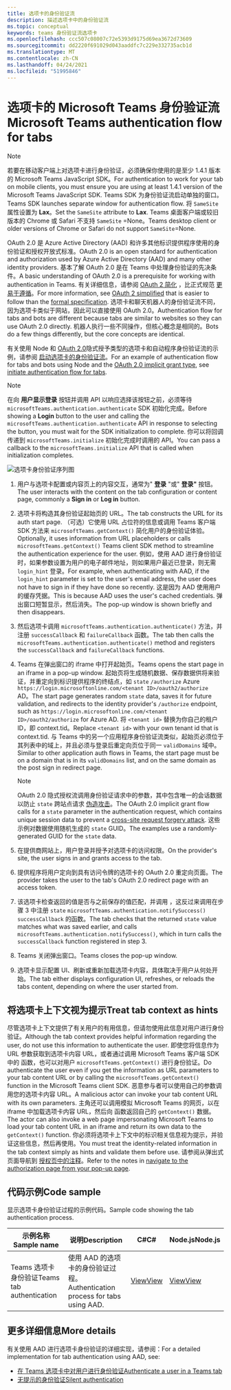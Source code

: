 ```yaml
---
title: 选项卡的身份验证流
description: 描述选项卡中的身份验证流
ms.topic: conceptual
keywords: teams 身份验证流选项卡
ms.openlocfilehash: ccc507c08007c72e5393d9175d69ea3672d73609
ms.sourcegitcommit: dd2220f691029d043aaddfc7c229e332735acb1d
ms.translationtype: MT
ms.contentlocale: zh-CN
ms.lasthandoff: 04/24/2021
ms.locfileid: "51995846"
---
```

# <a name="microsoft-teams-authentication-flow-for-tabs"></a><span data-ttu-id="2b4fb-104">选项卡的 Microsoft Teams 身份验证流</span><span class="sxs-lookup"><span data-stu-id="2b4fb-104">Microsoft Teams authentication flow for tabs</span></span>

> [!NOTE]
> <span data-ttu-id="2b4fb-105">若要在移动客户端上对选项卡进行身份验证，必须确保你使用的是至少 1.4.1 版本的 Microsoft Teams JavaScript SDK。</span><span class="sxs-lookup"><span data-stu-id="2b4fb-105">For authentication to work for your tab on mobile clients, you must ensure you are using at least 1.4.1 version of the Microsoft Teams JavaScript SDK.</span></span>
> <span data-ttu-id="2b4fb-106">Teams SDK 为身份验证流启动单独的窗口。</span><span class="sxs-lookup"><span data-stu-id="2b4fb-106">Teams SDK launches separate window for authentication flow.</span></span> <span data-ttu-id="2b4fb-107">将 `SameSite` 属性设置为 **Lax**。</span><span class="sxs-lookup"><span data-stu-id="2b4fb-107">Set the `SameSite` attribute to **Lax**.</span></span> <span data-ttu-id="2b4fb-108">Teams 桌面客户端或较旧版本的 Chrome 或 Safari 不支持 `SameSite` =None。</span><span class="sxs-lookup"><span data-stu-id="2b4fb-108">Teams desktop client or older versions of Chrome or Safari do not support `SameSite`=None.</span></span>

<span data-ttu-id="2b4fb-109">OAuth 2.0 是 Azure Active Directory (AAD) 和许多其他标识提供程序使用的身份验证和授权开放式标准。</span><span class="sxs-lookup"><span data-stu-id="2b4fb-109">OAuth 2.0 is an open standard for authentication and authorization used by Azure Active Directory (AAD) and many other identity providers.</span></span> <span data-ttu-id="2b4fb-110">基本了解 OAuth 2.0 是在 Teams 中处理身份验证的先决条件。</span><span class="sxs-lookup"><span data-stu-id="2b4fb-110">A basic understanding of OAuth 2.0 is a prerequisite for working with authentication in Teams.</span></span> <span data-ttu-id="2b4fb-111">有关详细信息，请参阅 [OAuth 2 简化](https://aaronparecki.com/oauth-2-simplified/) ，比正式规范 [更易于遵循](https://oauth.net/2/)。</span><span class="sxs-lookup"><span data-stu-id="2b4fb-111">For more information, see [OAuth 2 simplified](https://aaronparecki.com/oauth-2-simplified/) that is easier to follow than the [formal specification](https://oauth.net/2/).</span></span> <span data-ttu-id="2b4fb-112">选项卡和聊天机器人的身份验证流不同，因为选项卡类似于网站，因此可以直接使用 OAuth 2.0。</span><span class="sxs-lookup"><span data-stu-id="2b4fb-112">Authentication flow for tabs and bots are different because tabs are similar to websites so they can use OAuth 2.0 directly.</span></span> <span data-ttu-id="2b4fb-113">机器人执行一些不同操作，但核心概念是相同的。</span><span class="sxs-lookup"><span data-stu-id="2b4fb-113">Bots do a few things differently, but the core concepts are identical.</span></span>

<span data-ttu-id="2b4fb-114">有关使用 Node 和 [OAuth 2.0](https://oauth.net/2/grant-types/implicit/)隐式授予类型的选项卡和自动程序身份验证流的示例，请参阅 [启动选项卡的身份验证流](~/tabs/how-to/authentication/auth-tab-aad.md#initiate-authentication-flow)。</span><span class="sxs-lookup"><span data-stu-id="2b4fb-114">For an example of authentication flow for tabs and bots using Node and the [OAuth 2.0 implicit grant type](https://oauth.net/2/grant-types/implicit/), see [initiate authentication flow for tabs](~/tabs/how-to/authentication/auth-tab-aad.md#initiate-authentication-flow).</span></span>

> [!NOTE]
> <span data-ttu-id="2b4fb-115">在向 **用户显示登录** 按钮并调用 API 以响应选择该按钮之前，必须等待 `microsoftTeams.authentication.authenticate` SDK 初始化完成。</span><span class="sxs-lookup"><span data-stu-id="2b4fb-115">Before showing a **Login** button to the user and calling the `microsoftTeams.authentication.authenticate` API in response to selecting the button, you must wait for the SDK initialization to complete.</span></span> <span data-ttu-id="2b4fb-116">你可以将回调传递到 `microsoftTeams.initialize` 初始化完成时调用的 API。</span><span class="sxs-lookup"><span data-stu-id="2b4fb-116">You can pass a callback to the `microsoftTeams.initialize` API that is called when initialization completes.</span></span>

![选项卡身份验证序列图](~/assets/images/authentication/tab_auth_sequence_diagram.png)

1. <span data-ttu-id="2b4fb-118">用户与选项卡配置或内容页上的内容交互，通常为" **登录** "或" **登录"** 按钮。</span><span class="sxs-lookup"><span data-stu-id="2b4fb-118">The user interacts with the content on the tab configuration or content page, commonly a **Sign in** or **Log in** button.</span></span>
2. <span data-ttu-id="2b4fb-119">选项卡将构造其身份验证起始页的 URL。</span><span class="sxs-lookup"><span data-stu-id="2b4fb-119">The tab constructs the URL for its auth start page.</span></span> <span data-ttu-id="2b4fb-120">（可选）它使用 URL 占位符的信息或调用 Teams 客户端 SDK 方法来 `microsoftTeams.getContext()` 简化用户的身份验证体验。</span><span class="sxs-lookup"><span data-stu-id="2b4fb-120">Optionally, it uses information from URL placeholders or calls `microsoftTeams.getContext()` Teams client SDK method to streamline the authentication experience for the user.</span></span> <span data-ttu-id="2b4fb-121">例如，使用 AAD 进行身份验证时，如果参数设置为用户的电子邮件地址，则如果用户最近已登录，则无需 `login_hint` 登录。</span><span class="sxs-lookup"><span data-stu-id="2b4fb-121">For example, when authenticating with AAD, if the `login_hint` parameter is set to the user's email address, the user does not have to sign in if they have done so recently.</span></span> <span data-ttu-id="2b4fb-122">这是因为 AAD 使用用户的缓存凭据。</span><span class="sxs-lookup"><span data-stu-id="2b4fb-122">This is because AAD uses the user's cached credentials.</span></span> <span data-ttu-id="2b4fb-123">弹出窗口短暂显示，然后消失。</span><span class="sxs-lookup"><span data-stu-id="2b4fb-123">The pop-up window is shown briefly and then disappears.</span></span>
3. <span data-ttu-id="2b4fb-124">然后选项卡调用 `microsoftTeams.authentication.authenticate()` 方法，并注册 `successCallback` 和 `failureCallback` 函数。</span><span class="sxs-lookup"><span data-stu-id="2b4fb-124">The tab then calls the `microsoftTeams.authentication.authenticate()` method and registers the `successCallback` and `failureCallback` functions.</span></span>
4. <span data-ttu-id="2b4fb-125">Teams 在弹出窗口的 iframe 中打开起始页。</span><span class="sxs-lookup"><span data-stu-id="2b4fb-125">Teams opens the start page in an iframe in a pop-up window.</span></span> <span data-ttu-id="2b4fb-126">起始页将生成随机数据、保存数据供将来验证，并重定向到标识提供程序的终结点，如 `state` `/authorize` Azure `https://login.microsoftonline.com/<tenant ID>/oauth2/authorize` AD。</span><span class="sxs-lookup"><span data-stu-id="2b4fb-126">The start page generates random `state` data, saves it for future validation, and redirects to the identity provider's `/authorize` endpoint, such as `https://login.microsoftonline.com/<tenant ID>/oauth2/authorize` for Azure AD.</span></span> <span data-ttu-id="2b4fb-127">将 `<tenant id>` 替换为你自己的租户 ID，即 context.tid。</span><span class="sxs-lookup"><span data-stu-id="2b4fb-127">Replace `<tenant id>` with your own tenant id that is context.tid.</span></span>
<span data-ttu-id="2b4fb-128">与 Teams 中的另一个应用程序身份验证流类似，起始页必须位于其列表中的域上，并且必须与登录后重定向页位于同一 `validDomains` 域中。</span><span class="sxs-lookup"><span data-stu-id="2b4fb-128">Similar to other application auth flows in Teams, the start page must be on a domain that is in its `validDomains` list, and on the same domain as the post sign in redirect page.</span></span>

    > [!NOTE]
    > <span data-ttu-id="2b4fb-129">OAuth 2.0 隐式授权流调用身份验证请求中的参数，其中包含唯一的会话数据以防止 `state` 跨站点请求 [伪造攻击](https://en.wikipedia.org/wiki/Cross-site_request_forgery)。</span><span class="sxs-lookup"><span data-stu-id="2b4fb-129">The OAuth 2.0 implicit grant flow calls for a `state` parameter in the authentication request, which contains unique session data to prevent a [cross-site request forgery attack](https://en.wikipedia.org/wiki/Cross-site_request_forgery).</span></span> <span data-ttu-id="2b4fb-130">这些示例对数据使用随机生成的 `state` GUID。</span><span class="sxs-lookup"><span data-stu-id="2b4fb-130">The examples use a randomly-generated GUID for the `state` data.</span></span>

5. <span data-ttu-id="2b4fb-131">在提供商网站上，用户登录并授予对选项卡的访问权限。</span><span class="sxs-lookup"><span data-stu-id="2b4fb-131">On the provider's site, the user signs in and grants access to the tab.</span></span>
6. <span data-ttu-id="2b4fb-132">提供程序将用户定向到具有访问令牌的选项卡的 OAuth 2.0 重定向页面。</span><span class="sxs-lookup"><span data-stu-id="2b4fb-132">The provider takes the user to the tab's OAuth 2.0 redirect page with an access token.</span></span>
7. <span data-ttu-id="2b4fb-133">该选项卡检查返回的值是否与之前保存的值匹配，并调用 ，这反过来调用在步骤 3 中注册 `state` `microsoftTeams.authentication.notifySuccess()` `successCallback` 的函数。</span><span class="sxs-lookup"><span data-stu-id="2b4fb-133">The tab checks that the returned `state` value matches what was saved earlier, and calls `microsoftTeams.authentication.notifySuccess()`, which in turn calls the `successCallback` function registered in step 3.</span></span>
8. <span data-ttu-id="2b4fb-134">Teams 关闭弹出窗口。</span><span class="sxs-lookup"><span data-stu-id="2b4fb-134">Teams closes the pop-up window.</span></span>
9. <span data-ttu-id="2b4fb-135">选项卡显示配置 UI、刷新或重新加载选项卡内容，具体取决于用户从何处开始。</span><span class="sxs-lookup"><span data-stu-id="2b4fb-135">The tab either displays configuration UI, refreshes, or reloads the tabs content, depending on where the user started from.</span></span>

## <a name="treat-tab-context-as-hints"></a><span data-ttu-id="2b4fb-136">将选项卡上下文视为提示</span><span class="sxs-lookup"><span data-stu-id="2b4fb-136">Treat tab context as hints</span></span>

<span data-ttu-id="2b4fb-137">尽管选项卡上下文提供了有关用户的有用信息，但请勿使用此信息对用户进行身份验证。</span><span class="sxs-lookup"><span data-stu-id="2b4fb-137">Although the tab context provides helpful information regarding the user, do not use this information to authenticate the user.</span></span> <span data-ttu-id="2b4fb-138">即使您将信息作为 URL 参数获取到选项卡内容 URL，或者通过调用 Microsoft Teams 客户端 SDK 中的 函数，也可以对用户 `microsoftTeams.getContext()` 进行身份验证。</span><span class="sxs-lookup"><span data-stu-id="2b4fb-138">Do authenticate the user even if you get the information as URL parameters to your tab content URL or by calling the `microsoftTeams.getContext()` function in the Microsoft Teams client SDK.</span></span> <span data-ttu-id="2b4fb-139">恶意参与者可以使用自己的参数调用您的选项卡内容 URL。</span><span class="sxs-lookup"><span data-stu-id="2b4fb-139">A malicious actor can invoke your tab content URL with its own parameters.</span></span> <span data-ttu-id="2b4fb-140">主角还可以调用模拟 Microsoft Teams 的网页，以在 iframe 中加载选项卡内容 URL，然后向 函数返回自己的 `getContext()` 数据。</span><span class="sxs-lookup"><span data-stu-id="2b4fb-140">The actor can also invoke a web page impersonating Microsoft Teams to load your tab content URL in an iframe and return its own data to the `getContext()` function.</span></span> <span data-ttu-id="2b4fb-141">你必须将选项卡上下文中的标识相关信息视为提示，并验证这些信息，然后再使用。</span><span class="sxs-lookup"><span data-stu-id="2b4fb-141">You must treat the identity-related information in the tab context simply as hints and validate them before use.</span></span> <span data-ttu-id="2b4fb-142">请参阅从弹出式页面导航到 [授权页中的注释](~/tabs/how-to/authentication/auth-tab-aad.md#navigate-to-the-authorization-page-from-your-popup-page)。</span><span class="sxs-lookup"><span data-stu-id="2b4fb-142">Refer to the notes in [navigate to the authorization page from your pop-up page](~/tabs/how-to/authentication/auth-tab-aad.md#navigate-to-the-authorization-page-from-your-popup-page).</span></span>

## <a name="code-sample"></a><span data-ttu-id="2b4fb-143">代码示例</span><span class="sxs-lookup"><span data-stu-id="2b4fb-143">Code sample</span></span>

<span data-ttu-id="2b4fb-144">显示选项卡身份验证过程的示例代码。</span><span class="sxs-lookup"><span data-stu-id="2b4fb-144">Sample code showing the tab authentication process.</span></span>

| <span data-ttu-id="2b4fb-145">**示例名称**</span><span class="sxs-lookup"><span data-stu-id="2b4fb-145">**Sample name**</span></span> | <span data-ttu-id="2b4fb-146">**说明**</span><span class="sxs-lookup"><span data-stu-id="2b4fb-146">**Description**</span></span> | <span data-ttu-id="2b4fb-147">**C#**</span><span class="sxs-lookup"><span data-stu-id="2b4fb-147">**C#**</span></span> | <span data-ttu-id="2b4fb-148">**Node.js**</span><span class="sxs-lookup"><span data-stu-id="2b4fb-148">**Node.js**</span></span> |
|-----------------|-----------------|-------------|------------|
| <span data-ttu-id="2b4fb-149">Teams 选项卡身份验证</span><span class="sxs-lookup"><span data-stu-id="2b4fb-149">Teams tab authentication</span></span> | <span data-ttu-id="2b4fb-150">使用 AAD 的选项卡的身份验证过程。</span><span class="sxs-lookup"><span data-stu-id="2b4fb-150">Authentication process for tabs using AAD.</span></span> | [<span data-ttu-id="2b4fb-151">View</span><span class="sxs-lookup"><span data-stu-id="2b4fb-151">View</span></span>](https://github.com/OfficeDev/Microsoft-Teams-Samples/tree/main/samples/app-complete-sample/csharp) | [<span data-ttu-id="2b4fb-152">View</span><span class="sxs-lookup"><span data-stu-id="2b4fb-152">View</span></span>](https://github.com/OfficeDev/Microsoft-Teams-Samples/tree/main/samples/app-complete-sample/nodejs) |

## <a name="more-details"></a><span data-ttu-id="2b4fb-153">更多详细信息</span><span class="sxs-lookup"><span data-stu-id="2b4fb-153">More details</span></span>

<span data-ttu-id="2b4fb-154">有关使用 AAD 进行选项卡身份验证的详细实现，请参阅：</span><span class="sxs-lookup"><span data-stu-id="2b4fb-154">For a detailed implementation for tab authentication using AAD, see:</span></span>

* [<span data-ttu-id="2b4fb-155">在 Teams 选项卡中对用户进行身份验证</span><span class="sxs-lookup"><span data-stu-id="2b4fb-155">Authenticate a user in a Teams tab</span></span>](~/tabs/how-to/authentication/auth-tab-AAD.md)
* [<span data-ttu-id="2b4fb-156">无提示的身份验证</span><span class="sxs-lookup"><span data-stu-id="2b4fb-156">Silent authentication</span></span>](~/tabs/how-to/authentication/auth-silent-AAD.md)
